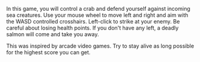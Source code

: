 In this game, you will control a crab and defend yourself against incoming sea creatures. Use your mouse wheel to move left and right and aim with the WASD controlled crosshairs. Left-click to strike at your enemy. Be careful about losing health points. If you don't have any left, a deadly salmon will come and take you away.

This was inspired by arcade video games. Try to stay alive as long possible for the highest score you can get.